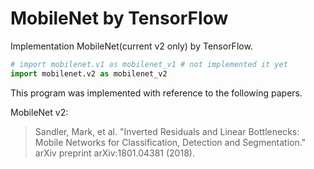 # MobileNet by TensorFlow

Implementation MobileNet(current v2 only) by TensorFlow.

```python
# import mobilenet.v1 as mobilenet_v1 # not implemented it yet
import mobilenet.v2 as mobilenet_v2
```

This program was implemented with reference to the following papers.

MobileNet v2:

> Sandler, Mark, et al. "Inverted Residuals and Linear Bottlenecks: Mobile Networks for Classification, Detection and Segmentation." arXiv preprint arXiv:1801.04381 (2018).

